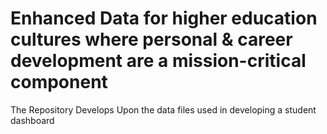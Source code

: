 # Enhanced Data for higher education cultures where personal & career development are a mission-critical component

The Repository Develops Upon the data files used in developing a student dashboard
